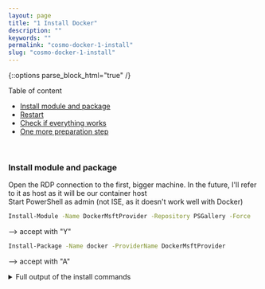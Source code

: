 ```yaml
---
layout: page
title: "1 Install Docker"
description: ""
keywords: ""
permalink: "cosmo-docker-1-install"
slug: "cosmo-docker-1-install"
---
```

{::options parse_block_html="true" /}

Table of content
- [Install module and package](#install-module-and-package)
- [Restart](#restart)
- [Check if everything works](#check-if-everything-works)
- [One more preparation step](#one-more-preparation-step)

&nbsp;<br />
### Install module and package
Open the RDP connection to the first, bigger machine. In the future, I'll refer to it as host as it will be our container host<br />
Start PowerShell as admin (not ISE, as it doesn't work well with Docker)  
```bash
Install-Module -Name DockerMsftProvider -Repository PSGallery -Force
```
--> accept with "Y"

```bash
Install-Package -Name docker -ProviderName DockerMsftProvider
```  
--> accept with "A"

<details><summary markdown="span">Full output of the install commands</summary>
```bash
PS C:\Users\CosmoAdmin> Install-Module -Name DockerMsftProvider -Repository PSGallery -Force

NuGet provider is required to continue
PowerShellGet requires NuGet provider version '2.8.5.201' or newer to interact with NuGet-based repositories. The NuGet
 provider must be available in 'C:\Program Files\PackageManagement\ProviderAssemblies' or
'C:\Users\CosmoAdmin\AppData\Local\PackageManagement\ProviderAssemblies'. You can also install the NuGet provider by
 running 'Install-PackageProvider -Name NuGet -MinimumVersion 2.8.5.201 -Force'. Do you want PowerShellGet to install
and import the NuGet provider now?
[Y] Yes  [N] No  [S] Suspend  [?] Help (default is "Y"): Y
PS C:\Users\CosmoAdmin> Install-Package -Name docker -ProviderName DockerMsftProvider

The package(s) come(s) from a package source that is not marked as trusted.
Are you sure you want to install software from 'DockerDefault'?
[Y] Yes  [A] Yes to All  [N] No  [L] No to All  [S] Suspend  [?] Help (default is "N"): A
WARNING: A restart is required to enable the containers feature. Please restart your machine.

Name                           Version          Source           Summary
----                           -------          ------           -------
Docker                         19.03.4          DockerDefault    Contains Docker EE for use with Windows Server.
```
</details>

&nbsp;<br />

### Restart
Restart the computer to make everything work
```bash
Restart-Computer -Force
```  

&nbsp;<br />

### Check if everything works
After the restart has finished: Start PowerShell as admin and check if the install was successful
```bash
docker version
```

<details><summary markdown="span">Full output of the version command</summary>
```bash
PS C:\Users\CosmoAdmin> docker version
Client: Docker Engine - Enterprise
 Version:           19.03.4
 API version:       1.40
 Go version:        go1.12.10
 Git commit:        9e27c76fe0
 Built:             10/17/2019 23:42:50
 OS/Arch:           windows/amd64
 Experimental:      false

Server: Docker Engine - Enterprise
 Engine:
  Version:          19.03.4
  API version:      1.40 (minimum version 1.24)
  Go version:       go1.12.10
  Git commit:       9e27c76fe0
  Built:            10/17/2019 23:41:23
  OS/Arch:          windows/amd64
  Experimental:     false
```
</details>
&nbsp;<br />
Now we run a sample container to make sure everything works. This will pull and run the image
```bash
docker run hello-world:nanoserver
```
<details><summary markdown="span">Full output of the sample command</summary>
```bash
PS C:\Users\CosmoAdmin> docker run hello-world:nanoserver
Unable to find image 'hello-world:nanoserver' locally
nanoserver: Pulling from library/hello-world
9ff41eda0887: Pull complete
e34b597d4d9c: Pull complete
d2708320a311: Pull complete
Digest: sha256:6923ba909bd4b9b8ee22e434a8353a77ceafb6a5dfa24cde98ec8e5371e25588
Status: Downloaded newer image for hello-world:nanoserver

Hello from Docker!
This message shows that your installation appears to be working correctly.

To generate this message, Docker took the following steps:
 1. The Docker client contacted the Docker daemon.
 2. The Docker daemon pulled the "hello-world" image from the Docker Hub.
    (windows-amd64, nanoserver-1809)
 3. The Docker daemon created a new container from that image which runs the
    executable that produces the output you are currently reading.
 4. The Docker daemon streamed that output to the Docker client, which sent it
    to your terminal.

To try something more ambitious, you can run a Windows Server container with:
 PS C:\> docker run -it mcr.microsoft.com/windows/servercore powershell

Share images, automate workflows, and more with a free Docker ID:
 https://hub.docker.com/

For more examples and ideas, visit:
 https://docs.docker.com/get-started/
```
</details>
&nbsp;<br />
### One more preparation step
To be quicker for the next samples, please run the script C:\sources\presentation-src-cosmo-docker\cosmo-pullall.bat as this will pull all necessary images and we don't need to wait for the downloads later on!

{::options parse_block_html="false" /}
